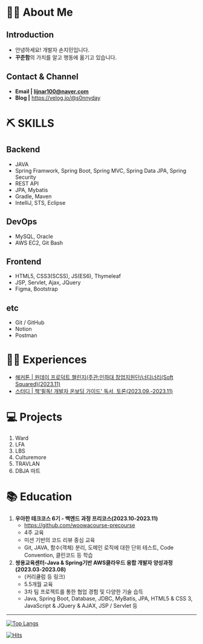 # 💁‍♂️ About Me
## Introduction
* 안녕하세요! 개발자 손지민입니다.
* **꾸준함**의 가치를 알고 행동에 옮기고 있습니다.

## Contact & Channel
* **Email | lijnar100@naver.com**
* **Blog |** https://velog.io/@s0nnyday

# ⛏ SKILLS
## Backend
- JAVA
- Spring Framwork, Spring Boot, Spring MVC, Spring Data JPA, Spring Security
- REST API
- JPA, Mybatis
- Gradle, Maven
- IntelliJ, STS, Eclipse

## DevOps
- MySQL, Oracle
- AWS EC2, Git Bash

## Frontend
- HTML5, CSS3(SCSS), JS(ES6), Thymeleaf
- JSP, Servlet, Ajax, JQuery
- Figma, Bootstrap

## etc
- Git / GitHub
- Notion
- Postman

# 🏃‍♂️ Experiences
* [해커톤 | 원데이 프로덕트 챌린지(주관:인하대 창업지원단/너디너리(Soft Squared)(2023.11)](https://github.com/LawFA/LFA_Server)
* [스터디 | 책'필독! 개발자 온보딩 가이드' 독서, 토론(2023.09.-2023.11)](https://velog.io/@s0nnyday/series/%EC%8A%A4%ED%84%B0%EB%94%94%ED%95%84%EB%8F%85-%EA%B0%9C%EB%B0%9C%EC%9E%90-%EC%98%A8%EB%B3%B4%EB%94%A9-%EA%B0%80%EC%9D%B4%EB%93%9C)

# 💻 Projects
1. Ward
2. LFA
3. LBS
4. Culturemore
5. TRAVLAN
6. DBJA 마트

# 📚 Education
1. **우아한 테크코스 6기 - 백엔드 과정 프리코스(2023.10-2023.11)**
   * https://github.com/woowacourse-precourse
   * 4주 교육
   * 미션 기반의 코드 리뷰 중심 교육
   * Git, JAVA, 함수(객체) 분리, 도메인 로직에 대한 단위 테스트, Code Convention, 클린코드 등 학습
3. **쌍용교육센터-Java & Spring기반 AWS클라우드 융합 개발자 양성과정(2023.03-2023.08)**
   * (커리큘럼 등 링크)
   * 5.5개월 교육
   * 3차 팀 프로젝트를 통한 협업 경험 및 다양한 기술 습득
   * Java, Spring Boot, Database, JDBC, MyBatis, JPA, HTML5 & CSS 3, JavaScript & JQuery & AJAX, JSP / Servlet 등

---
[![Top Langs](https://github-readme-stats.vercel.app/api/top-langs/?username=s0nnyday&layout=compact)](https://github.com/s0nnyday/github-readme-stats)

[![Hits](https://hits.seeyoufarm.com/api/count/incr/badge.svg?url=https%3A%2F%2Fgithub.com%2Fs0nnyday&count_bg=%2379C83D&title_bg=%23555555&icon=&icon_color=%23E7E7E7&title=hits&edge_flat=false)](https://hits.seeyoufarm.com)
